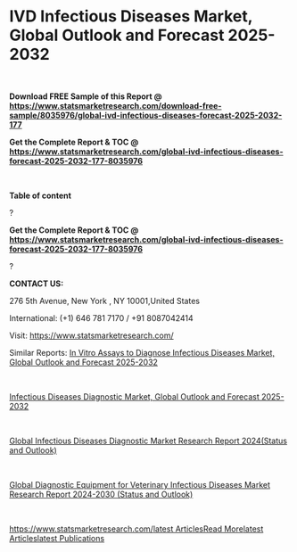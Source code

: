 <h1>IVD Infectious Diseases Market, Global Outlook and Forecast 2025-2032</h1><br/><p><strong>Download FREE Sample of this Report @ <a href="https://www.statsmarketresearch.com/download-free-sample/8035976/global-ivd-infectious-diseases-forecast-2025-2032-177">https://www.statsmarketresearch.com/download-free-sample/8035976/global-ivd-infectious-diseases-forecast-2025-2032-177</a></strong></p>
 
 
 
 <div><b>Get the Complete Report & TOC @ <a href="https://www.statsmarketresearch.com/global-ivd-infectious-diseases-forecast-2025-2032-177-8035976">https://www.statsmarketresearch.com/global-ivd-infectious-diseases-forecast-2025-2032-177-8035976</a></b></div>
 
 
 
 <p><br />
 
 <b>Table of content</b></p>
 
 
 
 <p>? </p>
 
 
 
 <div><b>Get the Complete Report & TOC @ <a href="https://www.statsmarketresearch.com/global-ivd-infectious-diseases-forecast-2025-2032-177-8035976">https://www.statsmarketresearch.com/global-ivd-infectious-diseases-forecast-2025-2032-177-8035976</a></b></div>
 
 
 
 <p>? </p>
 
 
 
 <p><b>CONTACT US:</b><br />
 
 276 5th Avenue, New York , NY 10001,United States<br />
 
 International: (+1) 646 781 7170 / +91 8087042414<br />
 
 Visit: <a href="https://www.statsmarketresearch.com/">https://www.statsmarketresearch.com/</a><br />
 
 Similar Reports: <a href="https://www.statsmarketresearch.com/global-ivd-infectious-diseases-forecast-2025-2032-177-8035976">In Vitro Assays to Diagnose Infectious Diseases Market, Global Outlook and Forecast 2025-2032</a><br />
 
 <br />
 
 <a href="https://www.statsmarketresearch.com/global-ivd-infectious-diseases-forecast-2025-2032-177-8035976">Infectious Diseases Diagnostic Market, Global Outlook and Forecast 2025-2032</a><br />
 
 <br />
 
 <a href="https://www.statsmarketresearch.com/global-ivd-infectious-diseases-forecast-2025-2032-177-8035976">Global Infectious Diseases Diagnostic Market Research Report 2024(Status and Outlook)</a><br />
 
 <br />
 
 <a href="https://www.statsmarketresearch.com/global-ivd-infectious-diseases-forecast-2025-2032-177-8035976">Global Diagnostic Equipment for Veterinary Infectious Diseases Market Research Report 2024-2030 (Status and Outlook)</a><br />
 
 <br />
 
 <a href="https://gyeongbokgung.com">https://www.statsmarketresearch.com/</a><a href="https://hallyeomaritime.com">latest Articles</a><a href="https://jingwansa.com">Read More</a><a href="https://nguoiviet.jp/">latest Articles</a><a href="https://www.intelmarketresearch.com/">latest Publications</a></p>